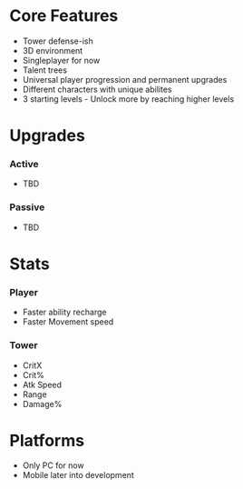 # Core Features
- Tower defense-ish
- 3D environment
- Singleplayer for now
- Talent trees
- Universal player progression and permanent upgrades
- Different characters with unique abilites
- 3 starting levels - Unlock more by reaching higher levels

# Upgrades
### Active
- TBD
### Passive
- TBD

# Stats
### Player
- Faster ability recharge
- Faster Movement speed

### Tower
- CritX
- Crit%
- Atk Speed
- Range
- Damage%

# Platforms
- Only PC for now 
- Mobile later into development